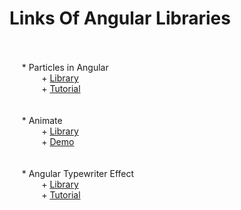 #  Links Of Angular Libraries
<br><br>
&nbsp;&nbsp;&nbsp;&nbsp; * Particles in Angular  
&nbsp;&nbsp;&nbsp;&nbsp;&nbsp;&nbsp;&nbsp;&nbsp;&nbsp;&nbsp;&nbsp;&nbsp;		+ [Library](https://www.npmjs.com/package/angular-particle)  
&nbsp;&nbsp;&nbsp;&nbsp;&nbsp;&nbsp;&nbsp;&nbsp;&nbsp;&nbsp;&nbsp;&nbsp;		+ [Tutorial](https://www.youtube.com/watch?v=kJM8H9PszKo)  
<br>  
&nbsp;&nbsp;&nbsp;&nbsp; * Animate  
&nbsp;&nbsp;&nbsp;&nbsp;&nbsp;&nbsp;&nbsp;&nbsp;&nbsp;&nbsp;&nbsp;&nbsp;		+ [Library](https://github.com/jiayihu/ng-animate)  
&nbsp;&nbsp;&nbsp;&nbsp;&nbsp;&nbsp;&nbsp;&nbsp;&nbsp;&nbsp;&nbsp;&nbsp;		+ [Demo](https://jiayihu.github.io/ng-animate/)  
<br>  
&nbsp;&nbsp;&nbsp;&nbsp; * Angular Typewriter Effect  
&nbsp;&nbsp;&nbsp;&nbsp;&nbsp;&nbsp;&nbsp;&nbsp;&nbsp;&nbsp;&nbsp;&nbsp;		+ [Library](https://www.npmjs.com/package/angular-typewriter-effect)  
&nbsp;&nbsp;&nbsp;&nbsp;&nbsp;&nbsp;&nbsp;&nbsp;&nbsp;&nbsp;&nbsp;&nbsp;		+ [Tutorial](https://www.youtube.com/watch?v=AufiLdeCasg)  
<br>
			 
	
